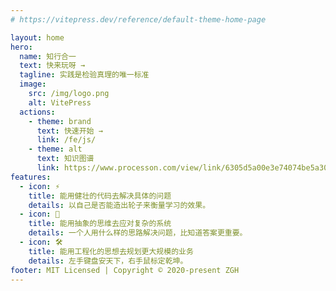 ```yaml
---
# https://vitepress.dev/reference/default-theme-home-page

layout: home
hero:
  name: 知行合一
  text: 快来玩呀 →
  tagline: 实践是检验真理的唯一标准
  image:
    src: /img/logo.png
    alt: VitePress
  actions:
    - theme: brand
      text: 快速开始 →
      link: /fe/js/
    - theme: alt
      text: 知识图谱
      link: https://www.processon.com/view/link/6305d5a00e3e74074be5a309
features:
  - icon: ⚡️
    title: 能用健壮的代码去解决具体的问题
    details: 以自己是否能造出轮子来衡量学习的效果。
  - icon: 🖖
    title: 能用抽象的思维去应对复杂的系统
    details: 一个人用什么样的思路解决问题，比知道答案更重要。
  - icon: 🛠️
    title: 能用工程化的思想去规划更大规模的业务
    details: 左手键盘安天下，右手鼠标定乾坤。
footer: MIT Licensed | Copyright © 2020-present ZGH
---
```

